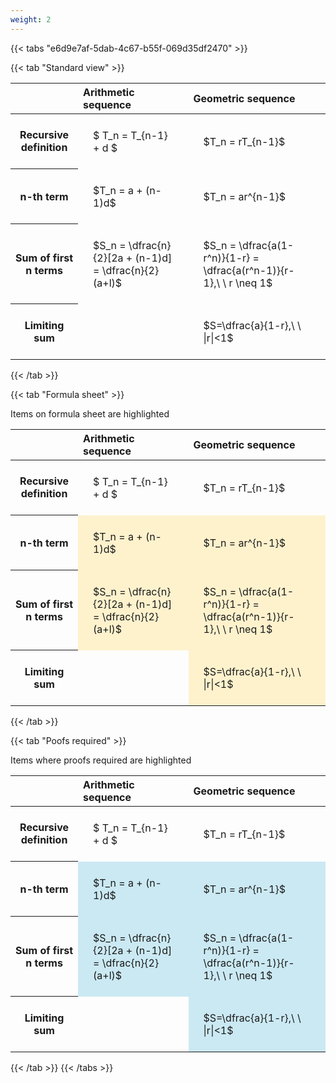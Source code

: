 ```yaml
---
weight: 2
---
```


{{< tabs "e6d9e7af-5dab-4c67-b55f-069d35df2470" >}}

{{< tab "Standard view" >}}

<style type="text/css">
#T_c40f6 th.col_heading {
  text-align: left;
  font-size: 1em;
}
#T_c40f6 td {
  text-align: left;
  font-size: 1em;
  padding: 1.5em;
}
</style>
<table id="T_c40f6">
  <thead>
    <tr>
      <th class="blank level0" >&nbsp;</th>
      <th id="T_c40f6_level0_col0" class="col_heading level0 col0" >Arithmetic sequence</th>
      <th id="T_c40f6_level0_col1" class="col_heading level0 col1" >Geometric sequence</th>
    </tr>
  </thead>
  <tbody>
    <tr>
      <th id="T_c40f6_level0_row0" class="row_heading level0 row0" >Recursive definition</th>
      <td id="T_c40f6_row0_col0" class="data row0 col0" >$ T_n = T_{n-1} + d $</td>
      <td id="T_c40f6_row0_col1" class="data row0 col1" >$T_n = rT_{n-1}$</td>
    </tr>
    <tr>
      <th id="T_c40f6_level0_row1" class="row_heading level0 row1" >n-th term</th>
      <td id="T_c40f6_row1_col0" class="data row1 col0" >$T_n = a + (n-1)d$</td>
      <td id="T_c40f6_row1_col1" class="data row1 col1" >$T_n = ar^{n-1}$</td>
    </tr>
    <tr>
      <th id="T_c40f6_level0_row2" class="row_heading level0 row2" >Sum of first n terms</th>
      <td id="T_c40f6_row2_col0" class="data row2 col0" >$S_n = \dfrac{n}{2}[2a + (n-1)d] = \dfrac{n}{2}(a+l)$</td>
      <td id="T_c40f6_row2_col1" class="data row2 col1" >$S_n = \dfrac{a(1-r^n)}{1-r} = \dfrac{a(r^n-1)}{r-1},\ \  r \neq 1$</td>
    </tr>
    <tr>
      <th id="T_c40f6_level0_row3" class="row_heading level0 row3" >Limiting sum</th>
      <td id="T_c40f6_row3_col0" class="data row3 col0" ></td>
      <td id="T_c40f6_row3_col1" class="data row3 col1" >$S=\dfrac{a}{1-r},\ \ |r|<1$</td>
    </tr>
  </tbody>
</table>
{{< /tab >}}

{{< tab "Formula sheet" >}}

Items on formula sheet are highlighted 
<br>
<style type="text/css">
#T_dc602 th.col_heading {
  text-align: left;
  font-size: 1em;
}
#T_dc602 td {
  text-align: left;
  font-size: 1em;
  padding: 1.5em;
}
#T_dc602_row0_col0, #T_dc602_row0_col1, #T_dc602_row3_col0 {
  background-color: rgba(0,0,0,0);
}
#T_dc602_row1_col0, #T_dc602_row1_col1, #T_dc602_row2_col0, #T_dc602_row2_col1, #T_dc602_row3_col1 {
  background-color: rgba(255,194,10, 0.2);
}
</style>
<table id="T_dc602">
  <thead>
    <tr>
      <th class="blank level0" >&nbsp;</th>
      <th id="T_dc602_level0_col0" class="col_heading level0 col0" >Arithmetic sequence</th>
      <th id="T_dc602_level0_col1" class="col_heading level0 col1" >Geometric sequence</th>
    </tr>
  </thead>
  <tbody>
    <tr>
      <th id="T_dc602_level0_row0" class="row_heading level0 row0" >Recursive definition</th>
      <td id="T_dc602_row0_col0" class="data row0 col0" >$ T_n = T_{n-1} + d $</td>
      <td id="T_dc602_row0_col1" class="data row0 col1" >$T_n = rT_{n-1}$</td>
    </tr>
    <tr>
      <th id="T_dc602_level0_row1" class="row_heading level0 row1" >n-th term</th>
      <td id="T_dc602_row1_col0" class="data row1 col0" >$T_n = a + (n-1)d$</td>
      <td id="T_dc602_row1_col1" class="data row1 col1" >$T_n = ar^{n-1}$</td>
    </tr>
    <tr>
      <th id="T_dc602_level0_row2" class="row_heading level0 row2" >Sum of first n terms</th>
      <td id="T_dc602_row2_col0" class="data row2 col0" >$S_n = \dfrac{n}{2}[2a + (n-1)d] = \dfrac{n}{2}(a+l)$</td>
      <td id="T_dc602_row2_col1" class="data row2 col1" >$S_n = \dfrac{a(1-r^n)}{1-r} = \dfrac{a(r^n-1)}{r-1},\ \  r \neq 1$</td>
    </tr>
    <tr>
      <th id="T_dc602_level0_row3" class="row_heading level0 row3" >Limiting sum</th>
      <td id="T_dc602_row3_col0" class="data row3 col0" ></td>
      <td id="T_dc602_row3_col1" class="data row3 col1" >$S=\dfrac{a}{1-r},\ \ |r|<1$</td>
    </tr>
  </tbody>
</table>
{{< /tab >}}

{{< tab "Poofs required" >}}

Items where proofs required are highlighted 
<br>
<style type="text/css">
#T_40efb th.col_heading {
  text-align: left;
  font-size: 1em;
}
#T_40efb td {
  text-align: left;
  font-size: 1em;
  padding: 1.5em;
}
#T_40efb_row0_col0, #T_40efb_row0_col1, #T_40efb_row3_col0 {
  background-color: rgba(0,0,0,0);
}
#T_40efb_row1_col0, #T_40efb_row1_col1, #T_40efb_row2_col0, #T_40efb_row2_col1, #T_40efb_row3_col1 {
  background-color: rgba(0,150,200, 0.2);
}
</style>
<table id="T_40efb">
  <thead>
    <tr>
      <th class="blank level0" >&nbsp;</th>
      <th id="T_40efb_level0_col0" class="col_heading level0 col0" >Arithmetic sequence</th>
      <th id="T_40efb_level0_col1" class="col_heading level0 col1" >Geometric sequence</th>
    </tr>
  </thead>
  <tbody>
    <tr>
      <th id="T_40efb_level0_row0" class="row_heading level0 row0" >Recursive definition</th>
      <td id="T_40efb_row0_col0" class="data row0 col0" >$ T_n = T_{n-1} + d $</td>
      <td id="T_40efb_row0_col1" class="data row0 col1" >$T_n = rT_{n-1}$</td>
    </tr>
    <tr>
      <th id="T_40efb_level0_row1" class="row_heading level0 row1" >n-th term</th>
      <td id="T_40efb_row1_col0" class="data row1 col0" >$T_n = a + (n-1)d$</td>
      <td id="T_40efb_row1_col1" class="data row1 col1" >$T_n = ar^{n-1}$</td>
    </tr>
    <tr>
      <th id="T_40efb_level0_row2" class="row_heading level0 row2" >Sum of first n terms</th>
      <td id="T_40efb_row2_col0" class="data row2 col0" >$S_n = \dfrac{n}{2}[2a + (n-1)d] = \dfrac{n}{2}(a+l)$</td>
      <td id="T_40efb_row2_col1" class="data row2 col1" >$S_n = \dfrac{a(1-r^n)}{1-r} = \dfrac{a(r^n-1)}{r-1},\ \  r \neq 1$</td>
    </tr>
    <tr>
      <th id="T_40efb_level0_row3" class="row_heading level0 row3" >Limiting sum</th>
      <td id="T_40efb_row3_col0" class="data row3 col0" ></td>
      <td id="T_40efb_row3_col1" class="data row3 col1" >$S=\dfrac{a}{1-r},\ \ |r|<1$</td>
    </tr>
  </tbody>
</table>
{{< /tab >}}
{{< /tabs >}}